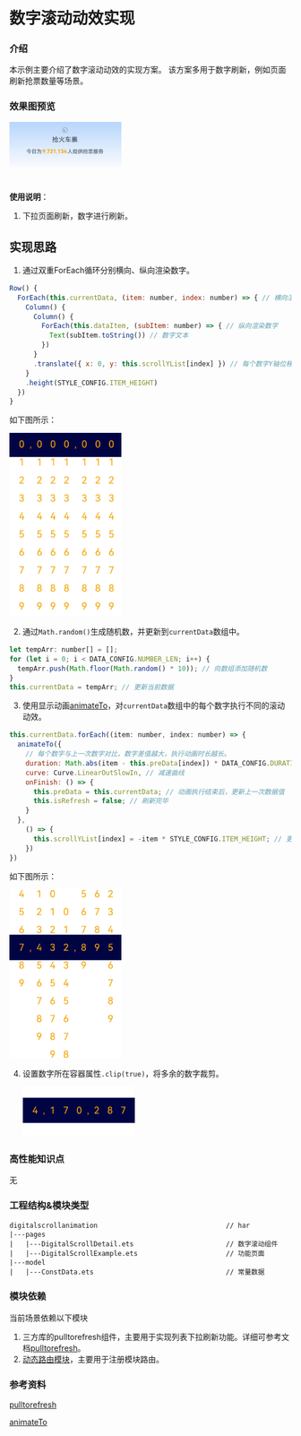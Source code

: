 # 数字滚动动效实现

### 介绍

本示例主要介绍了数字滚动动效的实现方案。 该方案多用于数字刷新，例如页面刷新抢票数量等场景。

### 效果图预览

<img src="../../product/entry/src/main/resources/base/media/number_scroll.gif" width="200">

**使用说明**：

1. 下拉页面刷新，数字进行刷新。

## 实现思路
1. 通过双重ForEach循环分别横向、纵向渲染数字。

```javascript
Row() {
  ForEach(this.currentData, (item: number, index: number) => { // 横向渲染数字
    Column() {
      Column() {
        ForEach(this.dataItem, (subItem: number) => { // 纵向渲染数字
          Text(subItem.toString()) // 数字文本
        })
      }
      .translate({ x: 0, y: this.scrollYList[index] }) // 每个数字Y轴位移
    }
    .height(STYLE_CONFIG.ITEM_HEIGHT)
  })
}
```


如下图所示：

<img src="src/main/resources/base/media/img_1.png" width="200px">

2. 通过`Math.random()`生成随机数，并更新到`currentData`数组中。

```javascript
let tempArr: number[] = [];
for (let i = 0; i < DATA_CONFIG.NUMBER_LEN; i++) {
  tempArr.push(Math.floor(Math.random() * 10)); // 向数组添加随机数
}
this.currentData = tempArr; // 更新当前数据
```
3. 使用显示动画[animateTo](https://developer.huawei.com/consumer/cn/doc/harmonyos-references/ts-explicit-animation-0000001774121350)，对`currentData`数组中的每个数字执行不同的滚动动效。

```javascript
this.currentData.forEach((item: number, index: number) => {
  animateTo({
    // 每个数字与上一次数字对比，数字差值越大，执行动画时长越长。
    duration: Math.abs(item - this.preData[index]) * DATA_CONFIG.DURATION_TIME,
    curve: Curve.LinearOutSlowIn, // 减速曲线
    onFinish: () => {
      this.preData = this.currentData; // 动画执行结束后，更新上一次数据值
      this.isRefresh = false; // 刷新完毕
    }
  },
    () => {
      this.scrollYList[index] = -item * STYLE_CONFIG.ITEM_HEIGHT; // 更新每个数字Y轴偏移量
    })
})
```

   如下图所示：

   <img src="src/main/resources/base/media/img_2.png" width="200px">

   4. 设置数字所在容器属性`.clip(true)`，将多余的数字裁剪。
   
      <img src="src/main/resources/base/media/img_3.png" width="200px">


### 高性能知识点

无

### 工程结构&模块类型

   ```
   digitalscrollanimation                                // har
   |---pages
   |   |---DigitalScrollDetail.ets                       // 数字滚动组件 
   |   |---DigitalScrollExample.ets                      // 功能页面 
   |---model
   |   |---ConstData.ets                                 // 常量数据 
   ```

### 模块依赖
当前场景依赖以下模块
1. 三方库的pulltorefresh组件，主要用于实现列表下拉刷新功能。详细可参考文档[pulltorefresh](https://ohpm.openharmony.cn/#/cn/detail/@ohos%2Fpulltorefresh)。
2. [动态路由模块](../routermodule/src/main/ets/router/DynamicsRouter.ets)，主要用于注册模块路由。
### 参考资料

[pulltorefresh](https://ohpm.openharmony.cn/#/cn/detail/@ohos%2Fpulltorefresh)

[animateTo](https://developer.huawei.com/consumer/cn/doc/harmonyos-references/ts-explicit-animation-0000001774121350)